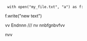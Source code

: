      with open("my_file.txt", "a") as f:
   f.write("new text")

vv
Endnnn
///
    nv
  nnbfgnbvfvv
  
     
  
nvv


 
